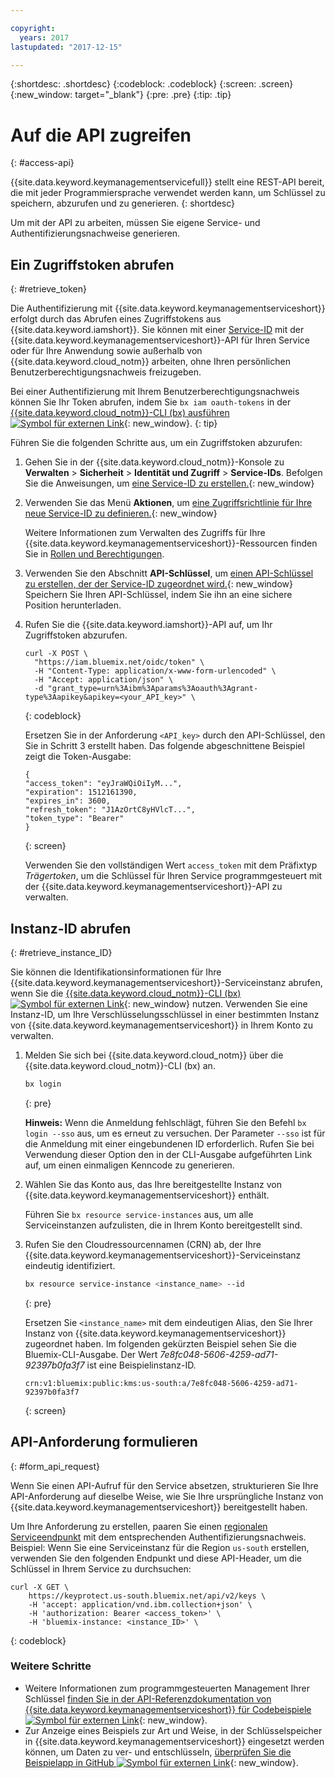 ```yaml
---

copyright:
  years: 2017
lastupdated: "2017-12-15"

---
```


{:shortdesc: .shortdesc}
{:codeblock: .codeblock}
{:screen: .screen}
{:new_window: target="_blank"}
{:pre: .pre}
{:tip: .tip}

# Auf die API zugreifen
{: #access-api}

{{site.data.keyword.keymanagementservicefull}} stellt eine REST-API bereit, die mit jeder Programmiersprache verwendet werden kann, um Schlüssel zu speichern, abzurufen und zu generieren.
{: shortdesc}

Um mit der API zu arbeiten, müssen Sie eigene Service- und Authentifizierungsnachweise generieren. 

## Ein Zugriffstoken abrufen
{: #retrieve_token}

Die Authentifizierung mit {{site.data.keyword.keymanagementserviceshort}} erfolgt durch das Abrufen eines Zugriffstokens aus {{site.data.keyword.iamshort}}. Sie können mit einer [Service-ID](/docs/iam/serviceid.html) mit der {{site.data.keyword.keymanagementserviceshort}}-API für Ihren Service oder für Ihre Anwendung sowie außerhalb von {{site.data.keyword.cloud_notm}} arbeiten, ohne Ihren persönlichen Benutzerberechtigungsnachweis freizugeben.  

Bei einer Authentifizierung mit Ihrem Benutzerberechtigungsnachweis können Sie Ihr Token abrufen, indem Sie `bx iam oauth-tokens` in der [{{site.data.keyword.cloud_notm}}-CLI (bx) ausführen ![Symbol für externen Link](../../icons/launch-glyph.svg "External link icon")](/docs/cloud-platform/cli/reference/bluemix_cli/get_started.html#getting-started){: new_window}.
{: tip}

Führen Sie die folgenden Schritte aus, um ein Zugriffstoken abzurufen:

1. Gehen Sie in der {{site.data.keyword.cloud_notm}}-Konsole zu **Verwalten** &gt; **Sicherheit** &gt; **Identität und Zugriff** &gt; **Service-IDs**. Befolgen Sie die Anweisungen, um [eine Service-ID zu erstellen.](/docs/iam/serviceid.html#creating-a-service-id){: new_window}
2. Verwenden Sie das Menü **Aktionen**, um [eine Zugriffsrichtlinie für Ihre neue Service-ID zu definieren.](/docs/iam/serviceidaccess.html#assigning-new-access){: new_window} 
    
    Weitere Informationen zum Verwalten des Zugriffs für Ihre {{site.data.keyword.keymanagementserviceshort}}-Ressourcen finden Sie in [Rollen und Berechtigungen](/docs/services/keymgmt/keyprotect_manage_access.md#roles).
3. Verwenden Sie den Abschnitt **API-Schlüssel**, um [einen API-Schlüssel zu erstellen, der der Service-ID zugeordnet wird.](/docs/iam/serviceid_keys.html#creating-an-api-key-for-a-service-id){: new_window} Speichern Sie Ihren API-Schlüssel, indem Sie ihn an eine sichere Position herunterladen.
4. Rufen Sie die {{site.data.keyword.iamshort}}-API auf, um Ihr Zugriffstoken abzurufen.

    ```cURL
    curl -X POST \
      "https://iam.bluemix.net/oidc/token" \
      -H "Content-Type: application/x-www-form-urlencoded" \
      -H "Accept: application/json" \
      -d "grant_type=urn%3Aibm%3Aparams%3Aoauth%3Agrant-type%3Aapikey&apikey=<your_API_key>" \ 
    ```
    {: codeblock}

    Ersetzen Sie in der Anforderung `<API_key>` durch den API-Schlüssel, den Sie in Schritt 3 erstellt haben. Das folgende abgeschnittene Beispiel zeigt die Token-Ausgabe:

    ```
    {
    "access_token": "eyJraWQiOiIyM...",
    "expiration": 1512161390,
    "expires_in": 3600,
    "refresh_token": "J1AzOrtC8yHVlcT...",
    "token_type": "Bearer"
    }
    ```
    {: screen}

    Verwenden Sie den vollständigen Wert `access_token` mit dem Präfixtyp _Trägertoken_, um die Schlüssel für Ihren Service programmgesteuert mit der {{site.data.keyword.keymanagementserviceshort}}-API zu verwalten. 

## Instanz-ID abrufen
{: #retrieve_instance_ID}

Sie können die Identifikationsinformationen für Ihre {{site.data.keyword.keymanagementserviceshort}}-Serviceinstanz abrufen, wenn Sie die [{{site.data.keyword.cloud_notm}}-CLI (bx) ![Symbol für externen Link](../../icons/launch-glyph.svg "Symbol für externen Link")](/docs/cloud-platform/cli/reference/bluemix_cli/get_started.html#getting-started){: new_window} nutzen. Verwenden Sie eine Instanz-ID, um Ihre Verschlüsselungsschlüssel in einer bestimmten Instanz von {{site.data.keyword.keymanagementserviceshort}} in Ihrem Konto zu verwalten. 

1. Melden Sie sich bei {{site.data.keyword.cloud_notm}} über die {{site.data.keyword.cloud_notm}}-CLI (bx) an.

    ```sh
    bx login 
    ```
    {: pre}

    **Hinweis:** Wenn die Anmeldung fehlschlägt, führen Sie den Befehl `bx login --sso` aus, um es erneut zu versuchen. Der Parameter `--sso` ist für die Anmeldung mit einer eingebundenen ID erforderlich. Rufen Sie bei Verwendung dieser Option den in der CLI-Ausgabe aufgeführten Link auf, um einen einmaligen Kenncode zu generieren.

2. Wählen Sie das Konto aus, das Ihre bereitgestellte Instanz von {{site.data.keyword.keymanagementserviceshort}} enthält.

    Führen Sie `bx resource service-instances` aus, um alle Serviceinstanzen aufzulisten, die in Ihrem Konto bereitgestellt sind.

3. Rufen Sie den Cloudressourcennamen (CRN) ab, der Ihre {{site.data.keyword.keymanagementserviceshort}}-Serviceinstanz eindeutig identifiziert. 

    ```sh
    bx resource service-instance <instance_name> --id
    ```
    {: pre}

    Ersetzen Sie `<instance_name>` mit dem eindeutigen Alias, den Sie Ihrer Instanz von {{site.data.keyword.keymanagementserviceshort}} zugeordnet haben. Im folgenden gekürzten Beispiel sehen Sie die Bluemix-CLI-Ausgabe. Der Wert _7e8fc048-5606-4259-ad71-92397b0fa3f7_ ist eine Beispielinstanz-ID.

    ```
    crn:v1:bluemix:public:kms:us-south:a/7e8fc048-5606-4259-ad71-92397b0fa3f7
    ```
    {: screen}

## API-Anforderung formulieren
{: #form_api_request}

Wenn Sie einen API-Aufruf für den Service absetzen, strukturieren Sie Ihre API-Anforderung auf dieselbe Weise, wie Sie Ihre ursprüngliche Instanz von {{site.data.keyword.keymanagementserviceshort}} bereitgestellt haben. 

Um Ihre Anforderung zu erstellen, paaren Sie einen [regionalen Serviceendpunkt](/docs/services/keymgmt/keyprotect_regions.html) mit dem entsprechenden Authentifizierungsnachweis. Beispiel: Wenn Sie eine Serviceinstanz für die Region `us-south` erstellen, verwenden Sie den folgenden Endpunkt und diese API-Header, um die Schlüssel in Ihrem Service zu durchsuchen:

```cURL
curl -X GET \
    https://keyprotect.us-south.bluemix.net/api/v2/keys \
    -H 'accept: application/vnd.ibm.collection+json' \
    -H 'authorization: Bearer <access_token>' \
    -H 'bluemix-instance: <instance_ID>' \
```
{: codeblock}

### Weitere Schritte

- Weitere Informationen zum programmgesteuerten Management Ihrer Schlüssel [finden Sie in der API-Referenzdokumentation von {{site.data.keyword.keymanagementserviceshort}} für Codebeispiele ![Symbol für externen Link](../../icons/launch-glyph.svg "Symbol für externen Link")](https://console.ng.bluemix.net/apidocs/639){: new_window}.
- Zur Anzeige eines Beispiels zur Art und Weise, in der Schlüsselspeicher in {{site.data.keyword.keymanagementserviceshort}} eingesetzt werden können, um Daten zu ver- und entschlüsseln, [überprüfen Sie die Beispielapp in GitHub ![Symbol für externen Link](../../icons/launch-glyph.svg "Symbol für externen Link")](https://github.com/IBM-Bluemix/key-protect-helloworld-python){: new_window}.
